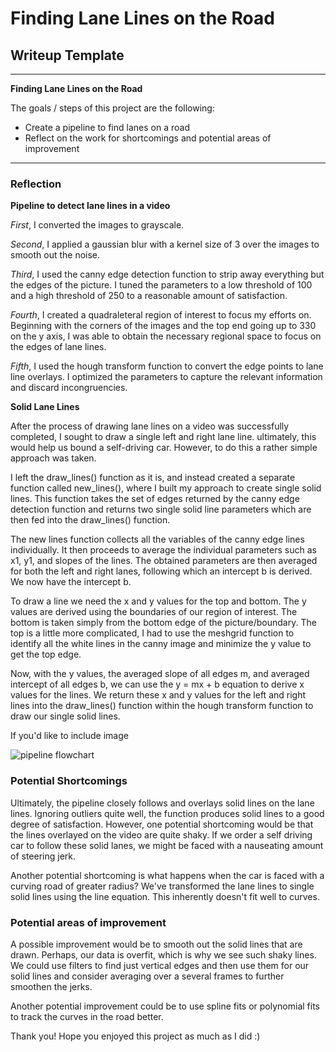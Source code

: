 # **Finding Lane Lines on the Road** 

## Writeup Template

---

**Finding Lane Lines on the Road**

The goals / steps of this project are the following:
* Create a pipeline to find lanes on a road
* Reflect on the work for shortcomings and potential areas of improvement 


[//]: # (Image References)

[image1]: ./examples/grayscale.jpg "Grayscale"

---

### Reflection


**Pipeline to detect lane lines in a video** 

*First*, I converted the images to grayscale. 

*Second*, I applied a gaussian blur with a kernel size of 3 over the images to smooth out the noise. 

*Third*, I used the canny edge detection function to strip away everything but the edges of the picture. I tuned the parameters to a low          threshold of 100 and a high threshold of 250 to a reasonable amount of satisfaction. 

*Fourth*, I created a quadraleteral region of interest to focus my efforts on. Beginning with the corners of the images and the top               end going up to 330 on the y axis, I was able to obtain the necessary regional space to focus on the edges of lane lines.

*Fifth*, I used the hough transform function to convert the edge points to lane line overlays. I optimized the parameters to capture the 
         relevant information and discard incongruencies. 
 
**Solid Lane Lines** 

After the process of drawing lane lines on a video was successfully completed, I sought to draw a single left and right lane line. ultimately, this would help us bound a self-driving car. However, to do this a rather simple approach was taken. 

I left the draw_lines() function as it is, and instead created a separate function called new_lines(), where I built my approach to create single solid lines. This function takes the set of edges returned by the canny edge detection function and returns two single solid line parameters which are then fed into the draw_lines() function. 

The new lines function collects all the variables of the canny edge lines individually. It then proceeds to average the individual parameters such as x1, y1, and slopes of the lines. The obtained parameters are then averaged for both the left and right lanes, following which an intercept b is derived. We now have the intercept b.

To draw a line we need the x and y values for the top and bottom. The y values are derived using the boundaries of our region of interest. The bottom is taken simply from the bottom edge of the picture/boundary. The top is a little more complicated, I had to use the meshgrid function to identify all the white lines in the canny image and minimize the y value to get the top edge. 

Now, with the y values, the averaged slope of all edges m, and averaged intercept of all edges b, we can use the y = mx + b equation to derive x values for the lines. We return these x and y values for the left and right lines into the draw_lines() function within the hough transform function to draw our single solid lines. 

If you'd like to include image

![pipeline flowchart][image1]


### Potential Shortcomings

Ultimately, the pipeline closely follows and overlays solid lines on the lane lines. Ignoring outliers quite well, the function produces solid lines to a good degree of satisfaction. However, one potential shortcoming would be that the lines overlayed on the video are quite shaky. If we order a self driving car to follow these solid lanes, we might be faced with a nauseating amount of steering jerk. 

Another potential shortcoming is what happens when the car is faced with a curving road of greater radius? We've transformed the lane lines to single solid lines using the line equation. This inherently doesn't fit well to curves. 


### Potential areas of improvement

A possible improvement would be to smooth out the solid lines that are drawn. Perhaps, our data is overfit, which is why we see such shaky lines. We could use filters to find just vertical edges and then use them for our solid lines and consider averaging over a several frames to further smoothen the jerks. 

Another potential improvement could be to use spline fits or polynomial fits to track the curves in the road better. 

Thank you! 
Hope you enjoyed this project as much as I did :) 
